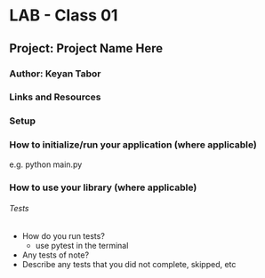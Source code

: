 # LAB - Class 01
## Project: Project Name Here
### Author: Keyan Tabor
### Links and Resources

### Setup

<!-- .env requirements (where applicable)

i.e.

PORT - Port Number

DATABASE_URL - URL to the running Postgres instance/db -->

### How to initialize/run your application (where applicable)
e.g. python main.py

### How to use your library (where applicable)
###### Tests

- How do you run tests?
    - use pytest in the terminal
- Any tests of note?
- Describe any tests that you did not complete, skipped, etc
